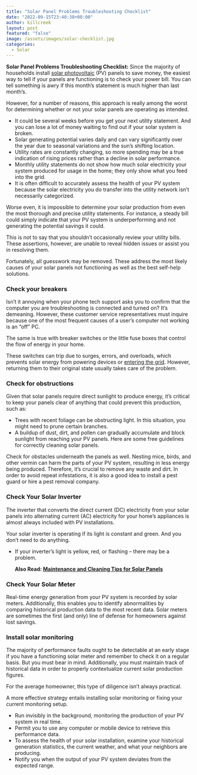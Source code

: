 ```yaml
---
title: "Solar Panel Problems Troubleshooting Checklist"
date: "2022-09-15T23:40:38+00:00"
author: killcreek
layout: post
featured: "false"
image: /assets/images/solar-checklist.jpg
categories:
  - Solar
---
```


**Solar Panel Problems Troubleshooting Checklist:** Since the majority of households install [solar photovoltaic](https://en.wikipedia.org/wiki/Photovoltaics) (PV) panels to save money, the easiest way to tell if your panels are functioning is to check your power bill. You can tell something is awry if this month’s statement is much higher than last month’s.

However, for a number of reasons, this approach is really among the worst for determining whether or not your solar panels are operating as intended.

- It could be several weeks before you get your next utility statement. And you can lose a lot of money waiting to find out if your solar system is broken.
- Solar generating potential varies daily and can vary significantly over the year due to seasonal variations and the sun’s shifting location.
- Utility rates are constantly changing, so more spending may be a true indication of rising prices rather than a decline in solar performance.
- Monthly utility statements do not show how much solar electricity your system produced for usage in the home; they only show what you feed into the grid.
- It is often difficult to accurately assess the health of your PV system because the solar electricity you do transfer into the utility network isn’t necessarily categorized.

Worse even, it is impossible to determine your solar production from even the most thorough and precise utility statements. For instance, a steady bill could simply indicate that your PV system is underperforming and not generating the potential savings it could.

This is not to say that you shouldn’t occasionally review your utility bills. These assertions, however, are unable to reveal hidden issues or assist you in resolving them.

Fortunately, all guesswork may be removed. These address the most likely causes of your solar panels not functioning as well as the best self-help solutions.

### **Check your breakers**

Isn’t it annoying when your phone tech support asks you to confirm that the computer you are troubleshooting is connected and turned on? It’s demeaning. However, these customer service representatives must inquire because one of the most frequent causes of a user’s computer not working is an “off” PC.

The same is true with breaker switches or the little fuse boxes that control the flow of energy in your home.

These switches can trip due to surges, errors, and overloads, which prevents solar energy from powering devices or [entering the grid](/how-to-go-off-the-grid-with-solar/). However, returning them to their original state usually takes care of the problem.

### **Check for obstructions**

Given that solar panels require direct sunlight to produce energy, it’s critical to keep your panels clear of anything that could prevent this production, such as:

- Trees with recent foliage can be obstructing light. In this situation, you might need to prune certain branches.
- A buildup of dust, dirt, and pollen can gradually accumulate and block sunlight from reaching your PV panels. Here are some free guidelines for correctly cleaning solar panels.

Check for obstacles underneath the panels as well. Nesting mice, birds, and other vermin can harm the parts of your PV system, resulting in less energy being produced. Therefore, it’s crucial to remove any waste and dirt. In order to avoid repeat infestations, it is also a good idea to install a pest guard or hire a pest removal company.

### **Check Your Solar Inverter**

The inverter that converts the direct current (DC) electricity from your solar panels into alternating current (AC) electricity for your home’s appliances is almost always included with PV installations.

Your solar inverter is operating if its light is constant and green. And you don’t need to do anything.

- If your inverter’s light is yellow, red, or flashing – there may be a problem.

  **Also Read: [Maintenance and Cleaning Tips for Solar Panels](/maintenance-and-cleaning-tips-for-solar-panels/)**

### **Check Your Solar Meter**

Real-time energy generation from your PV system is recorded by solar meters. Additionally, this enables you to identify abnormalities by comparing historical production data to the most recent data. Solar meters are sometimes the first (and only) line of defense for homeowners against lost savings.

### **Install solar monitoring**

The majority of performance faults ought to be detectable at an early stage if you have a functioning solar meter and remember to check it on a regular basis. But you must bear in mind. Additionally, you must maintain track of historical data in order to properly contextualize current solar production figures.

For the average homeowner, this type of diligence isn’t always practical.

A more effective strategy entails installing solar monitoring or fixing your current monitoring setup.

- Run invisibly in the background, monitoring the production of your PV system in real time.
- Permit you to use any computer or mobile device to retrieve this performance data.
- To assess the health of your solar installation, examine your historical generation statistics, the current weather, and what your neighbors are producing.
- Notify you when the output of your PV system deviates from the expected range.

